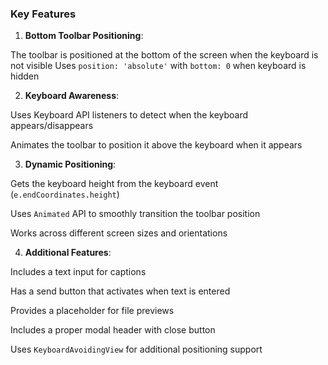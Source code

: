 ### Key Features

1. **Bottom Toolbar Positioning**:

The toolbar is positioned at the bottom of the screen when the keyboard is not visible
Uses `position: 'absolute'` with `bottom: 0` when keyboard is hidden



2. **Keyboard Awareness**:

Uses Keyboard API listeners to detect when the keyboard appears/disappears

Animates the toolbar to position it above the keyboard when it appears



3. **Dynamic Positioning**:

Gets the keyboard height from the keyboard event (`e.endCoordinates.height`)

Uses `Animated` API to smoothly transition the toolbar position

Works across different screen sizes and orientations



4. **Additional Features**:

Includes a text input for captions

Has a send button that activates when text is entered

Provides a placeholder for file previews

Includes a proper modal header with close button

Uses `KeyboardAvoidingView` for additional positioning support
